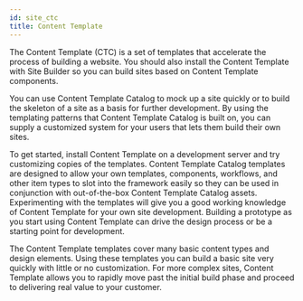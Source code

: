 ```yaml
---
id: site_ctc
title: Content Template
---
```


The Content Template \(CTC\) is a set of templates that accelerate the process of building a website. You should also install the Content Template with Site Builder so you can build sites based on Content Template components.

You can use Content Template Catalog to mock up a site quickly or to build the skeleton of a site as a basis for further development. By using the templating patterns that Content Template Catalog is built on, you can supply a customized system for your users that lets them build their own sites.

To get started, install Content Template on a development server and try customizing copies of the templates. Content Template Catalog templates are designed to allow your own templates, components, workflows, and other item types to slot into the framework easily so they can be used in conjunction with out-of-the-box Content Template Catalog assets. Experimenting with the templates will give you a good working knowledge of Content Template for your own site development. Building a prototype as you start using Content Template can drive the design process or be a starting point for development.

The Content Template templates cover many basic content types and design elements. Using these templates you can build a basic site very quickly with little or no customization. For more complex sites, Content Template allows you to rapidly move past the initial build phase and proceed to delivering real value to your customer.

<!-- 
**Related information**  

[Content Template Catalog](../ctc/ctc_intro.md)

[Content Template Catalog 4.4](../ctc/ctc_intro.md) -->

